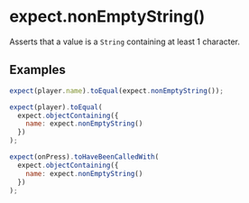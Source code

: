 # expect.nonEmptyString()

Asserts that a value is a `String` containing at least 1 character.

## Examples

```js
expect(player.name).toEqual(expect.nonEmptyString());
```

```js
expect(player).toEqual(
  expect.objectContaining({
    name: expect.nonEmptyString()
  })
);
```

```js
expect(onPress).toHaveBeenCalledWith(
  expect.objectContaining({
    name: expect.nonEmptyString()
  })
);
```
